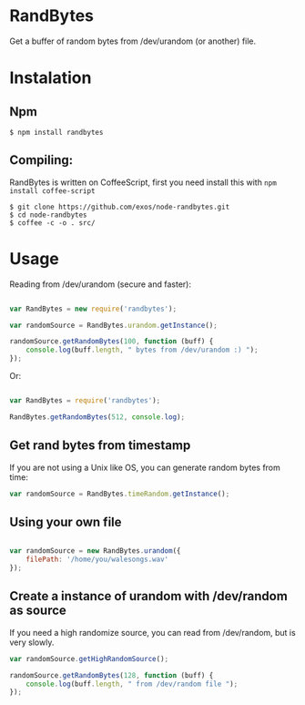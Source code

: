 # RandBytes

Get a buffer of random bytes from /dev/urandom (or another) file.

# Instalation

## Npm

```
$ npm install randbytes
```

## Compiling:

RandBytes is written on CoffeeScript, first you need install this with `npm install coffee-script`

```
$ git clone https://github.com/exos/node-randbytes.git
$ cd node-randbytes
$ coffee -c -o . src/
```

# Usage

Reading from /dev/urandom (secure and faster):

```javascript

var RandBytes = new require('randbytes');

var randomSource = RandBytes.urandom.getInstance();

randomSource.getRandomBytes(100, function (buff) {
    console.log(buff.length, " bytes from /dev/urandom :) ");
});

```

Or:

```javascript

var RandBytes = require('randbytes');

RandBytes.getRandomBytes(512, console.log);
```

## Get rand bytes from timestamp

If you are not using a Unix like OS, you can generate random bytes from time:

```javascript
var randomSource = RandBytes.timeRandom.getInstance();
```

## Using your own file

```javascript

var randomSource = new RandBytes.urandom({
    filePath: '/home/you/walesongs.wav'
});

```

## Create a instance of urandom with /dev/random as source

If you need a high randomize source, you can read from /dev/random, but is very slowly.

```javascript
var randomSource.getHighRandomSource();

randomSource.getRandomBytes(128, function (buff) {
    console.log(buff.length, " from /dev/random file ");
});
```
